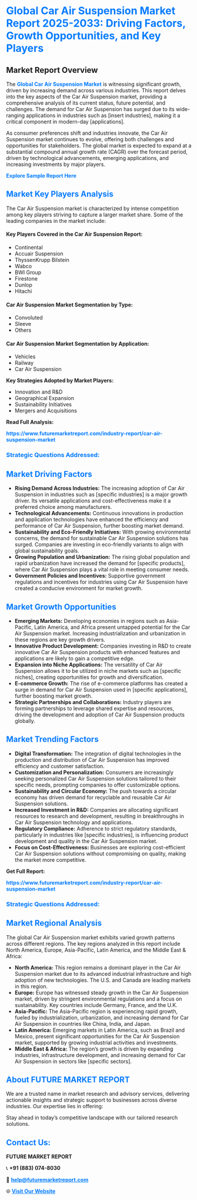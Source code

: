 <h1 style="color: #007BFF;">Global Car Air Suspension Market Report 2025-2033: Driving Factors, Growth Opportunities, and Key Players</h1>

<section id="overview">
<h2>Market Report Overview</h2>
<p>The <a href="https://www.futuremarketreport.com/industry-report/car-air-suspension-market" style="color: #007BFF; text-decoration: none;"><strong>Global Car Air Suspension Market</strong></a> is witnessing significant growth, driven by increasing demand across various industries. This report delves into the key aspects of the Car Air Suspension market, providing a comprehensive analysis of its current status, future potential, and challenges. The demand for Car Air Suspension has surged due to its wide-ranging applications in industries such as [insert industries], making it a critical component in modern-day [applications].</p>
<p>As consumer preferences shift and industries innovate, the Car Air Suspension market continues to evolve, offering both challenges and opportunities for stakeholders. The global market is expected to expand at a substantial compound annual growth rate (CAGR) over the forecast period, driven by technological advancements, emerging applications, and increasing investments by major players.</p>
</section>

<section id="overview">
<p><a href="https://www.futuremarketreport.com/request-sample/reportId=126132" style="color: #007BFF; text-decoration: none;"><strong>Explore Sample Report Here</strong></a></p>
</section>

<section id="key-players">
<h2 style="color: #007BFF;">Market Key Players Analysis</h2>
<p>The Car Air Suspension market is characterized by intense competition among key players striving to capture a larger market share. Some of the leading companies in the market include:</p>
<h4>Key Players Covered in the Car Air Suspension Report:</h4>
<ul><li>Continental</li><li>Accuair Suspension</li><li>ThyssenKrupp Bilstein</li><li>Wabco</li><li>BWI Group</li><li>Firestone</li><li>Dunlop</li><li>Hitachi</li></ul>
<h4>Car Air Suspension Market Segmentation by Type:</h4>
<ul><li>Convoluted</li><li>Sleeve</li><li>Others</li></ul>

<h4>Car Air Suspension Market Segmentation by Application:</h4>
<ul><li>Vehicles</li><li>Railway</li><li>Car Air Suspension</li></ul>
<p><strong>Key Strategies Adopted by Market Players:</strong></p>
<ul>
<li>Innovation and R&D</li>
<li>Geographical Expansion</li>
<li>Sustainability Initiatives</li>
<li>Mergers and Acquisitions</li>
</ul>
</section>

<section>
<p><strong>Read Full Analysis: </strong></p><a href="https://www.futuremarketreport.com/industry-report/car-air-suspension-market" style="color: #007BFF; text-decoration: none;"><strong>https://www.futuremarketreport.com/industry-report/car-air-suspension-market</strong></a>
<h3 style="color: #007BFF;">Strategic Questions Addressed:</h3>
</section>

<section id="driving-factors">
<h2 style="color: #007BFF;">Market Driving Factors</h2>
<ul>
<li><strong>Rising Demand Across Industries:</strong> The increasing adoption of Car Air Suspension in industries such as [specific industries] is a major growth driver. Its versatile applications and cost-effectiveness make it a preferred choice among manufacturers.</li>
<li><strong>Technological Advancements:</strong> Continuous innovations in production and application technologies have enhanced the efficiency and performance of Car Air Suspension, further boosting market demand.</li>
<li><strong>Sustainability and Eco-Friendly Initiatives:</strong> With growing environmental concerns, the demand for sustainable Car Air Suspension solutions has surged. Companies are investing in eco-friendly variants to align with global sustainability goals.</li>
<li><strong>Growing Population and Urbanization:</strong> The rising global population and rapid urbanization have increased the demand for [specific products], where Car Air Suspension plays a vital role in meeting consumer needs.</li>
<li><strong>Government Policies and Incentives:</strong> Supportive government regulations and incentives for industries using Car Air Suspension have created a conducive environment for market growth.</li>
</ul>
</section>

<section id="growth-opportunities">
<h2 style="color: #007BFF;">Market Growth Opportunities</h2>
<ul>
<li><strong>Emerging Markets:</strong> Developing economies in regions such as Asia-Pacific, Latin America, and Africa present untapped potential for the Car Air Suspension market. Increasing industrialization and urbanization in these regions are key growth drivers.</li>
<li><strong>Innovative Product Development:</strong> Companies investing in R&D to create innovative Car Air Suspension products with enhanced features and applications are likely to gain a competitive edge.</li>
<li><strong>Expansion into Niche Applications:</strong> The versatility of Car Air Suspension allows it to be utilized in niche markets such as [specific niches], creating opportunities for growth and diversification.</li>
<li><strong>E-commerce Growth:</strong> The rise of e-commerce platforms has created a surge in demand for Car Air Suspension used in [specific applications], further boosting market growth.</li>
<li><strong>Strategic Partnerships and Collaborations:</strong> Industry players are forming partnerships to leverage shared expertise and resources, driving the development and adoption of Car Air Suspension products globally.</li>
</ul>
</section>

<section id="trending-factors">
<h2 style="color: #007BFF;">Market Trending Factors</h2>
<ul>
<li><strong>Digital Transformation:</strong> The integration of digital technologies in the production and distribution of Car Air Suspension has improved efficiency and customer satisfaction.</li>
<li><strong>Customization and Personalization:</strong> Consumers are increasingly seeking personalized Car Air Suspension solutions tailored to their specific needs, prompting companies to offer customizable options.</li>
<li><strong>Sustainability and Circular Economy:</strong> The push towards a circular economy has driven demand for recyclable and reusable Car Air Suspension solutions.</li>
<li><strong>Increased Investment in R&D:</strong> Companies are allocating significant resources to research and development, resulting in breakthroughs in Car Air Suspension technology and applications.</li>
<li><strong>Regulatory Compliance:</strong> Adherence to strict regulatory standards, particularly in industries like [specific industries], is influencing product development and quality in the Car Air Suspension market.</li>
<li><strong>Focus on Cost-Effectiveness:</strong> Businesses are exploring cost-efficient Car Air Suspension solutions without compromising on quality, making the market more competitive.</li>
</ul>
</section>

<section>
<p><strong>Get Full Report: </strong></p><a href="https://www.futuremarketreport.com/industry-report/car-air-suspension-market" style="color: #007BFF; text-decoration: none;"><strong>https://www.futuremarketreport.com/industry-report/car-air-suspension-market</strong></a>
<h3 style="color: #007BFF;">Strategic Questions Addressed:</h3>
</section>


<section id="regional-analysis">
<h2 style="color: #007BFF;">Market Regional Analysis</h2>
<p>The global Car Air Suspension market exhibits varied growth patterns across different regions. The key regions analyzed in this report include North America, Europe, Asia-Pacific, Latin America, and the Middle East & Africa:</p>
<ul>
<li><strong>North America:</strong> This region remains a dominant player in the Car Air Suspension market due to its advanced industrial infrastructure and high adoption of new technologies. The U.S. and Canada are leading markets in this region.</li>
<li><strong>Europe:</strong> Europe has witnessed steady growth in the Car Air Suspension market, driven by stringent environmental regulations and a focus on sustainability. Key countries include Germany, France, and the U.K.</li>
<li><strong>Asia-Pacific:</strong> The Asia-Pacific region is experiencing rapid growth, fueled by industrialization, urbanization, and increasing demand for Car Air Suspension in countries like China, India, and Japan.</li>
<li><strong>Latin America:</strong> Emerging markets in Latin America, such as Brazil and Mexico, present significant opportunities for the Car Air Suspension market, supported by growing industrial activities and investments.</li>
<li><strong>Middle East & Africa:</strong> The region’s growth is driven by expanding industries, infrastructure development, and increasing demand for Car Air Suspension in sectors like [specific sectors].</li>
</ul>
</section>

<footer>
<h2 style="color: #007BFF;">About FUTURE MARKET REPORT</h2>
<p>We are a trusted name in market research and advisory services, delivering actionable insights and strategic support to businesses across diverse industries. Our expertise lies in offering:</p>

<p>Stay ahead in today’s competitive landscape with our tailored research solutions.</p>

<h2 style="color: #007BFF;">Contact Us:</h2>
<p><strong>FUTURE MARKET REPORT</strong></p>
<p>📞 <strong>+91 (883) 074-8030</strong></p>
<p>📧 <strong><a href="mailto:help@futuremarketreport.com" style="color: #007BFF;">help@futuremarketreport.com</a></strong></p>
<p>🌐 <strong><a href="https://www.futuremarketreport.com/" style="color: #007BFF;">Visit Our Website</a></strong></p>
</footer>